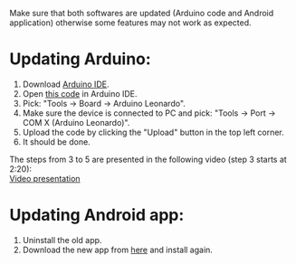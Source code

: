 Make sure that both softwares are updated (Arduino code and Android application) otherwise some features may not work as expected. 

# Updating Arduino:  
1. Download [Arduino IDE](https://www.arduino.cc/en/Main/Software).  
2. Open [this code](https://github.com/michalmonday/supremeDuck/blob/master/source/supremeDuck.ino) in Arduino IDE.  
3. Pick: "Tools -> Board -> Arduino Leonardo".  
4. Make sure the device is connected to PC and pick: "Tools -> Port -> COM X (Arduino Leonardo)".  
5. Upload the code by clicking the "Upload" button in the top left corner.  
6. It should be done.

The steps from 3 to 5 are presented in the following video (step 3 starts at 2:20):  
[Video presentation](https://www.youtube.com/watch?v=KsuUSxYfdU8&index=4&list=PLnVVAaZSdNGtcMunS1_Wy3smTZLlzIaV2)

# Updating Android app:  
1. Uninstall the old app.
2. Download the new app from [here](https://github.com/michalmonday/supremeDuck/blob/master/source/supremeDuck.apk) and install again.




